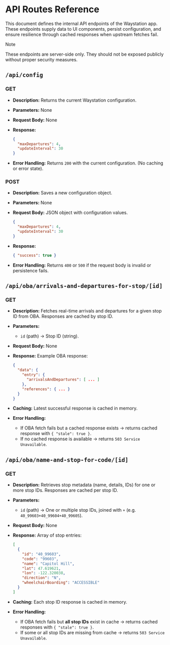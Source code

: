 # API Routes Reference

This document defines the internal API endpoints of the Waystation app. These endpoints supply data to UI components, persist configuration, and ensure resilience through cached responses when upstream fetches fail.

> [!NOTE]
> These endpoints are server-side only. They should not be exposed publicly without proper security measures.

## `/api/config`

### GET

* **Description:** Returns the current Waystation configuration.
* **Parameters:** None
* **Request Body:** None
* **Response:**

  ```json
  {
    "maxDepartures": 4,
    "updateInterval": 30
  }
  ```
* **Error Handling:** Returns `200` with the current configuration. (No caching or error state).


### POST

* **Description:** Saves a new configuration object.
* **Parameters:** None
* **Request Body:** JSON object with configuration values.

  ```json
  {
    "maxDepartures": 4,
    "updateInterval": 30
  }
  ```
* **Response:**

  ```json
  { "success": true }
  ```
* **Error Handling:** Returns `400` or `500` if the request body is invalid or persistence fails.

## `/api/oba/arrivals-and-departures-for-stop/[id]`

### GET

* **Description:** Fetches real-time arrivals and departures for a given stop ID from OBA. Responses are cached by stop ID.
* **Parameters:**

  * `id` (path) → Stop ID (string).
* **Request Body:** None
* **Response:** Example OBA response:

  ```json
  {
    "data": {
      "entry": {
        "arrivalsAndDepartures": [ ... ]
      },
      "references": { ... }
    }
  }
  ```
* **Caching:** Latest successful response is cached in memory.
* **Error Handling:**

  * If OBA fetch fails but a cached response exists → returns cached response with `{ "stale": true }`.
  * If no cached response is available → returns `503 Service Unavailable`.

## `/api/oba/name-and-stop-for-code/[id]`

### GET

* **Description:** Retrieves stop metadata (name, details, IDs) for one or more stop IDs. Responses are cached per stop ID.
* **Parameters:**

  * `id` (path) → One or multiple stop IDs, joined with `+` (e.g. `40_99603+40_99604+40_99605`).
* **Request Body:** None
* **Response:** Array of stop entries:

  ```json
  [
    {
      "id": "40_99603",
      "code": "99603",
      "name": "Capitol Hill",
      "lat": 47.619621,
      "lon": -122.320038,
      "direction": "N",
      "wheelchairBoarding": "ACCESSIBLE"
    }
  ]
  ```
* **Caching:** Each stop ID response is cached in memory.
* **Error Handling:**

  * If OBA fetch fails but **all stop IDs** exist in cache → returns cached responses with `{ "stale": true }`.
  * If some or all stop IDs are missing from cache → returns `503 Service Unavailable`.
